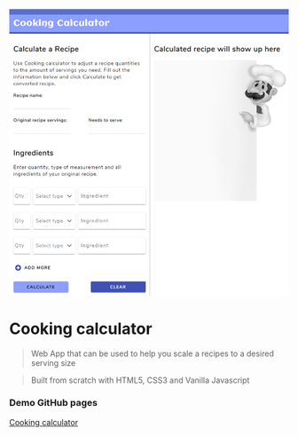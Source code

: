
<img src="images/Screenshot-ccoking-calculator.png" alt="Screenshoot cooking calculator app"/>

# Cooking calculator

> Web App that can be used to help you scale a recipes to a desired serving size

> Built from scratch with HTML5, CSS3 and Vanilla Javascript



### Demo GitHub pages

[Cooking calculator](https://github.com/marinazzz/cooking-calculator/)
